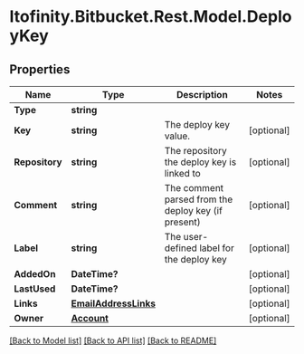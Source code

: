 # Itofinity.Bitbucket.Rest.Model.DeployKey
## Properties

Name | Type | Description | Notes
------------ | ------------- | ------------- | -------------
**Type** | **string** |  | 
**Key** | **string** | The deploy key value. | [optional] 
**Repository** | **string** | The repository the deploy key is linked to | [optional] 
**Comment** | **string** | The comment parsed from the deploy key (if present) | [optional] 
**Label** | **string** | The user-defined label for the deploy key | [optional] 
**AddedOn** | **DateTime?** |  | [optional] 
**LastUsed** | **DateTime?** |  | [optional] 
**Links** | [**EmailAddressLinks**](EmailAddressLinks.md) |  | [optional] 
**Owner** | [**Account**](Account.md) |  | [optional] 

[[Back to Model list]](../README.md#documentation-for-models) [[Back to API list]](../README.md#documentation-for-api-endpoints) [[Back to README]](../README.md)

